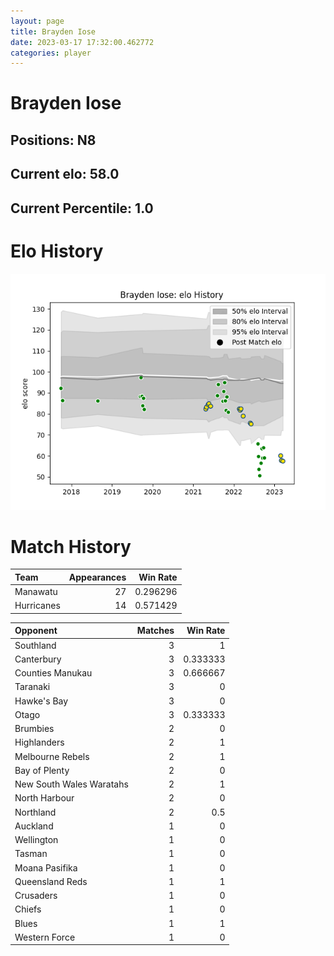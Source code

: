 ```yaml
---  
layout: page  
title: Brayden Iose  
date: 2023-03-17 17:32:00.462772  
categories: player  
---
```

# Brayden Iose

## Positions: N8

## Current elo: 58.0

## Current Percentile: 1.0

# Elo History


![elo history](history_BraydenIose.png)
# Match History


| Team       |   Appearances |   Win Rate |
|:-----------|--------------:|-----------:|
| Manawatu   |            27 |   0.296296 |
| Hurricanes |            14 |   0.571429 |

| Opponent                 |   Matches |   Win Rate |
|:-------------------------|----------:|-----------:|
| Southland                |         3 |   1        |
| Canterbury               |         3 |   0.333333 |
| Counties Manukau         |         3 |   0.666667 |
| Taranaki                 |         3 |   0        |
| Hawke's Bay              |         3 |   0        |
| Otago                    |         3 |   0.333333 |
| Brumbies                 |         2 |   0        |
| Highlanders              |         2 |   1        |
| Melbourne Rebels         |         2 |   1        |
| Bay of Plenty            |         2 |   0        |
| New South Wales Waratahs |         2 |   1        |
| North Harbour            |         2 |   0        |
| Northland                |         2 |   0.5      |
| Auckland                 |         1 |   0        |
| Wellington               |         1 |   0        |
| Tasman                   |         1 |   0        |
| Moana Pasifika           |         1 |   0        |
| Queensland Reds          |         1 |   1        |
| Crusaders                |         1 |   0        |
| Chiefs                   |         1 |   0        |
| Blues                    |         1 |   1        |
| Western Force            |         1 |   0        |